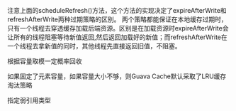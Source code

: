 注意上面的scheduleRefresh()方法，这个方法的实现决定了expireAfterWrite和refreshAfterWrite两种过期策略的区别。
两个策略都能保证在本地缓存过期时，只有一个线程去穿透缓存加载后端资源。区别是在加载资源时expireAfterWrite会让所有的线程阻塞等待新值返回,然后返回加载好的新值；而refreshAfterWrite在一个线程去拿新值的同时，其他线程先直接返回旧值，不阻塞。

根据容量取模一定概率回收

如果固定了元素容量，如果容量大小不够，则Guava Cache默认采取了LRU缓存淘汰策略

指定弱引用类型